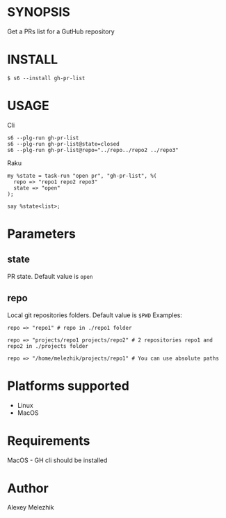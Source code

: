 # SYNOPSIS

Get a PRs list for a GutHub repository

# INSTALL

    $ s6 --install gh-pr-list

# USAGE

Cli

    s6 --plg-run gh-pr-list
    s6 --plg-run gh-pr-list@state=closed
    s6 --plg-run gh-pr-list@repo="../repo../repo2 ../repo3"


Raku

    my %state = task-run "open pr", "gh-pr-list", %(
      repo => "repo1 repo2 repo3"
      state => "open"
    );

    say %state<list>;

# Parameters

## state

PR state. Default value is `open`

## repo

Local git repositories folders. Default value is `$PWD` Examples:

    repo => "repo1" # repo in ./repo1 folder

    repo => "projects/repo1 projects/repo2" # 2 repositories repo1 and repo2 in ./projects folder

    repo => "/home/melezhik/projects/repo1" # You can use absolute paths

# Platforms supported

* Linux
* MacOS


# Requirements

MacOS - GH cli should be installed

# Author

Alexey Melezhik
